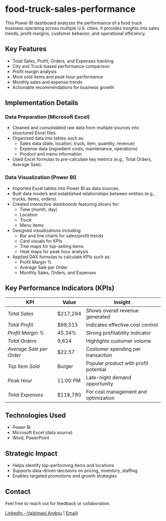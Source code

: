 # food-truck-sales-performance
This Power BI dashboard analyzes the performance of a food truck business operating across multiple U.S. cities. It provides insights into sales trends, profit margins, customer behavior, and operational efficiency.

## Key Features

- Total Sales, Profit, Orders, and Expenses tracking
- City and Truck-based performance comparison
- Profit margin analysis
- Most sold items and peak hour performance
- Monthly sales and expense trends
- Actionable recommendations for business growth
  
##  Implementation Details

###  Data Preparation (Microsoft Excel)
- Cleaned and consolidated raw data from multiple sources into structured Excel files.
- Organized data into tables such as:
  - Sales data (date, location, truck, item, quantity, revenue)
  - Expense data (ingredient costs, maintenance, operations)
  - Product and menu information
- Used Excel formulas to pre-calculate key metrics (e.g., Total Orders, Average Sale).

###  Data Visualization (Power BI)
- Imported Excel tables into Power BI as data sources.
- Built data models and established relationships between entities (e.g., trucks, items, orders).
- Created *interactive dashboards* featuring slicers for:
  - Time (month, day)
  - Location
  - Truck
  - Menu items
- Designed visualizations including:
  - Bar and line charts for sales/profit trends
  - Card visuals for KPIs
  - Tree maps for top-selling items
  - Heat maps for peak hour analysis
- Applied DAX formulas to calculate KPIs such as:
  - Profit Margin %
  - Average Sale per Order
  - Monthly Sales, Orders, and Expenses

##  Key Performance Indicators (KPIs)

| KPI | Value | Insight |
|-----|-------|---------|
| *Total Sales* | $217,294 | Shows overall revenue generated |
| *Total Profit* | $98,515 | Indicates effective cost control |
| *Profit Margin %* | 45.34% | Strong profitability indicator |
| *Total Orders* | 9,624 | Highlights customer volume |
| *Average Sale per Order* | $22.57 | Customer spending per transaction |
| *Top Item Sold* | Burger | Popular product with profit potential |
| *Peak Hour* | 11:00 PM | Late-night demand opportunity |
| *Total Expenses* | $118,780 | For cost management and optimization |

## Technologies Used

- Power BI
- Microsoft Excel (data source)
- Word, PowerPoint

##  Strategic Impact

- Helps identify top-performing items and locations
- Supports data-driven decisions on pricing, inventory, staffing
- Enables targeted promotions and growth strategies

##  Contact

Feel free to reach out for feedback or collaboration.

[LinkedIn – Vaishnavi Andoju](https://www.linkedin.com/in/pradeep-mukkera-5613b3200) | [Email](mailto:vaishnaviandoju15@gmail.com)) 
